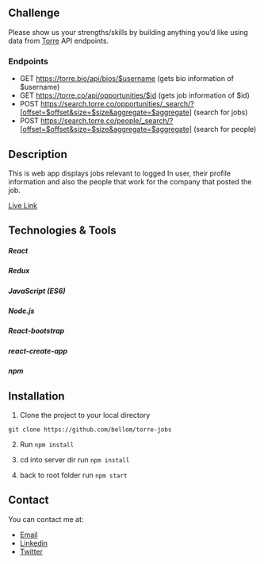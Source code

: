 ## Challenge
Please show us your strengths/skills by building
anything you’d like using data from [Torre](torre.co) API endpoints.

### Endpoints
- GET https://torre.bio/api/bios/$username (gets bio information of $username)
- GET https://torre.co/api/opportunities/$id (gets job information of $id)
- POST https://search.torre.co/opportunities/_search/?[offset=$offset&size=$size&aggregate=$aggregate] (search for jobs)
- POST https://search.torre.co/people/_search/?[offset=$offset&size=$size&aggregate=$aggregate] (search for people)


## Description
This is web app displays jobs relevant to logged In user, their profile information and also the people that work for the company that posted the job.


[Live Link](https://)

## Technologies & Tools
##### React
##### Redux
##### JavaScript (ES6)
##### Node.js
##### React-bootstrap
##### react-create-app
##### npm

## Installation

1. Clone the project to your local directory

```
git clone https://github.com/bellom/torre-jobs
```

2. Run `npm install`

3. cd into server dir run `npm install`

4. back to root folder run `npm start`

## Contact

You can contact me at:

- [Email](bellomsean@gmail.com)
- [Linkedin](https://www.linkedin.com/in/bellom/)
- [Twitter](https://twitter.com/bellom)
